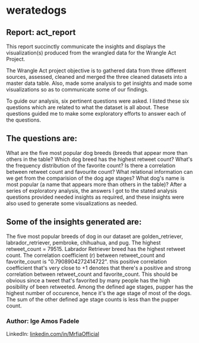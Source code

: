 # weratedogs

## Report: act_report
This report succinctly communicate the insights and displays the visualization(s) produced from the wrangled data for the Wrangle Act Project.

The Wrangle Act project objective is to gathered data from three different sources, assessed, cleaned and merged the three cleaned datasets into a master data table. Also, made some analysis to get insights and made some visualizations so as to communicate some of our findings.

To guide our analysis, six pertinent questions were asked. I listed these six questions which are related to what the dataset is all about. These questions guided me to make some exploratory efforts to answer each of the questions.

## The questions are:

What are the five most popular dog breeds (breeds that appear more than others in the table?
Which dog breed has the highest retweet count?
What's the frequency distribution of the favorite count?
Is there a correlation between retweet count and favourite count?
What relational information can we get from the comparision of the dog age stages?
What dog's name is most popular (a name that appears more than others in the table)?
After a series of exploratory analysis, the answers I got to the stated analysis questions provided needed insights as required, and these insights were also used to generate some visualizations as needed.

## Some of the insights generated are:
The five most popular breeds of dog in our dataset are golden_retriever, labrador_retriever, pembroke, chihuahua, and pug.
The highest retweet_count = 79515.
Labrador Retriever breed has the highest retweet count.
The correlation coefficient (r) between retweet_count and favorite_count is "0.7908904272414722". this positive correlation coefficient that's very close to +1 denotes that there's a positive and strong correlation between retweet_count and favorite_count. This should be obvious since a tweet that's favorited by many people has the high posibility of been retweeted.
Among the defined age stages, pupper has the highest number of occurence, hence it's the age stage of most of the dogs. The sum of the other defined age stage counts is less than the pupper count.

### Author: Ige Amos Fadele
LinkedIn: <a href='linkedin.com/in/MrfiaOfficial'>linkedin.com/in/MrfiaOfficial </a>
